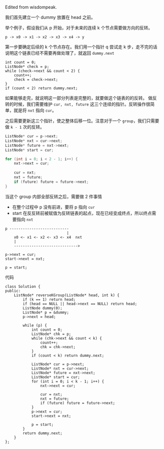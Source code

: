 Edited from wisdompeak.

我们首先建立一个 dummy 放置在 head 之前。

举个例子，假设我们从 p 开始，对于未来的连续 k 个节点需要做方向的反转。
```
p -> x0 -> x1 -> x2 -> x3 -> x4 -> y
```

第一步要确定后续的 k 个节点存在。我们用一个指针 q 尝试走 k 步，走不完的话说明这个链表已经不需要再做处理了，就返回 `dummy.next`
```    
int count = 0;
ListNode* check = p;
while (check->next && count < 2) {
    count++;
    check = check->next;
}
if (count < 2) return dummy.next;
```
如果能够走完，就说明这一部分列表是完整的，就要做这个链表的的反转。
做反转的时候，我们需要维护 `cur, nxt, future` 这三个连续的指针。反转操作很简单，就是将 `nxt` 指向 `cur`。

之后需要更新这三个指针，使之整体后移一位。注意对于一个 `group`，我们只需要做 `k - 1` 次的反转。
```cpp
ListNode* cur = p->next;
ListNode* nxt = cur->next;
ListNode* future = nxt->next;
ListNode* start = cur;

for (int i = 0; i < 2 - 1; i++) {
    nxt->next = cur;
    
    cur = nxt;
    nxt = future;
    if (future) future = future->next;
}
```

当这个 group 内部全部反转之后，需要做 2 件事情
- 在整个过程中 p 没有前进，要将 p 指向 `cur`
- start 在反反转前被赋值为反转链表的起点，现在已经变成终点，所以终点需要指向 `nxt`
```
p --------------------------- 
                            |
    x0 <- x1 <- x2 <- x3 <- x4  nxt
    |
    ----------------------------->
```
```
p->next = cur;
start->next = nxt;

p = start;
```

代码
```
class Solution {
public:
    ListNode* reverseKGroup(ListNode* head, int k) {
        if (k == 1) return head;
        if (head == NULL || head->next == NULL) return head;
        ListNode dummy(0);
        ListNode* p = &dummy;
        p->next = head;
        
        while (p) {
            int count = 0;
            ListNode* chk = p;
            while (chk->next && count < k) {
                count++;
                chk = chk->next;
            }
            if (count < k) return dummy.next;
            
            ListNode* cur = p->next;
            ListNode* nxt = cur->next;
            ListNode* future = nxt->next;
            ListNode* start = cur;
            for (int i = 0; i < k - 1; i++) {
                nxt->next = cur;
                
                cur = nxt;
                nxt = future;
                if (future) future = future->next;
            }
            p->next = cur;
            start->next = nxt;
            
            p = start;
        }
        return dummy.next;
    }
};
```